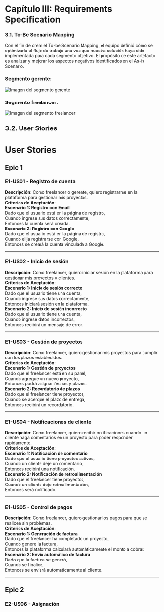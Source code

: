 # **Capítulo III: Requirements Specification**


### 3.1. To-Be Scenario Mapping  
Con el fin de crear el To-be Scenario Mapping, el equipo definió cómo se optimizaría el flujo de trabajo una vez que nuestra solución haya sido implementada para cada segmento objetivo. El propósito de este artefacto es analizar y mejorar los aspectos negativos identificados en el As-is Scenario.

### Segmento gerente:
![Imagen del segmento gerente](ruta/a/la/imagen-del-segmento-gerente)

### Segmento freelancer:
![Imagen del segmento freelancer](ruta/a/la/imagen-del-segmento-freelancer)


## 3.2. User Stories

# User Stories

## Epic 1

### E1-US01 - Registro de cuenta
**Descripción**: Como freelancer o gerente, quiero registrarme en la plataforma para gestionar mis proyectos.  
**Criterios de Aceptación**:  
**Escenario 1: Registro con Email**  
Dado que el usuario está en la página de registro,  
Cuando ingrese sus datos correctamente,  
Entonces la cuenta será creada.  
**Escenario 2: Registro con Google**  
Dado que el usuario está en la página de registro,  
Cuando elija registrarse con Google,  
Entonces se creará la cuenta vinculada a Google.  

---

### E1-US02 - Inicio de sesión
**Descripción**: Como freelancer, quiero iniciar sesión en la plataforma para gestionar mis proyectos y clientes.  
**Criterios de Aceptación**:  
**Escenario 1: Inicio de sesión correcto**  
Dado que el usuario tiene una cuenta,  
Cuando ingrese sus datos correctamente,  
Entonces iniciará sesión en la plataforma.  
**Escenario 2: Inicio de sesión incorrecto**  
Dado que el usuario tiene una cuenta,  
Cuando ingrese datos incorrectos,  
Entonces recibirá un mensaje de error.  

---

### E1-US03 - Gestión de proyectos
**Descripción**: Como freelancer, quiero gestionar mis proyectos para cumplir con los plazos establecidos.  
**Criterios de Aceptación**:  
**Escenario 1: Gestión de proyectos**  
Dado que el freelancer está en su panel,  
Cuando agregue un nuevo proyecto,  
Entonces podrá asignar fechas y plazos.  
**Escenario 2: Recordatorio de plazos**  
Dado que el freelancer tiene proyectos,  
Cuando se acerque el plazo de entrega,  
Entonces recibirá un recordatorio.  

---

### E1-US04 - Notificaciones de cliente
**Descripción**: Como freelancer, quiero recibir notificaciones cuando un cliente haga comentarios en un proyecto para poder responder rápidamente.  
**Criterios de Aceptación**:  
**Escenario 1: Notificación de comentario**  
Dado que el usuario tiene proyectos activos,  
Cuando un cliente deje un comentario,  
Entonces recibirá una notificación.  
**Escenario 2: Notificación de retroalimentación**  
Dado que el freelancer tiene proyectos,  
Cuando un cliente deje retroalimentación,  
Entonces será notificado.  

---

### E1-US05 - Control de pagos
**Descripción**: Como freelancer, quiero gestionar los pagos para que se realicen sin problemas.  
**Criterios de Aceptación**:  
**Escenario 1: Generación de factura**  
Dado que el freelancer ha completado un proyecto,  
Cuando genere la factura,  
Entonces la plataforma calculará automáticamente el monto a cobrar.  
**Escenario 2: Envío automático de factura**  
Dado que la factura se generó,  
Cuando se finalice,  
Entonces se enviará automáticamente al cliente.  

---

## Epic 2

### E2-US06 - Asignación
